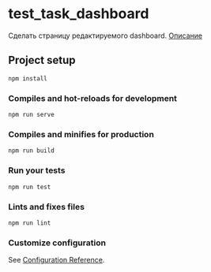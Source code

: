 # test_task_dashboard

Сделать страницу редактируемого dashboard. [Описание](https://docs.google.com/document/d/1Nces5n0MwSW-70GQpcPyb4ITFSZIYhhE_cmM_Fpv_2Y/edit?usp=sharing)

## Project setup

```
npm install
```

### Compiles and hot-reloads for development

```
npm run serve
```

### Compiles and minifies for production

```
npm run build
```

### Run your tests

```
npm run test
```

### Lints and fixes files

```
npm run lint
```

### Customize configuration

See [Configuration Reference](https://cli.vuejs.org/config/).
